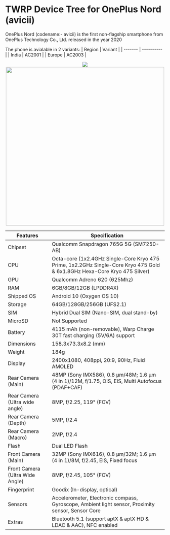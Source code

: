 # TWRP Device Tree for OnePlus Nord (avicii)


OnePlus Nord (codename:- avicii) is the first non-flagship smartphone from OnePlus Technology Co., Ltd. released in the year 2020

The phone is avialable in 2 variants:
| Region | Variant |
| ------- | ---------- |
| India | AC2001 |
| Europe | AC2003 |
<p align="center">
<img src="https://github.com/Sanju0910/readme_res/blob/main/images/oneplus_logo.png" />
<img src="https://github.com/Sanju0910/readme_res/blob/main/images/oneplus_avicii.jpg" width=500 height=500 />
</p>

| Features   |                                               Specification                                                         |
| ------------- | ------------- |
| Chipset |  Qualcomm Snapdragon 765G 5G (SM7250-AB) |
| CPU  |     Octa-core (1x2.4GHz Single-Core Kryo 475 Prime, 1x2.2GHz Single-Core Kryo 475 Gold & 6x1.8GHz Hexa-Core Kryo 475 Silver)  |
| GPU  |  Qualcomm Adreno 620 (625Mhz) |
| RAM  |  6GB/8GB/12GB (LPDDR4X) |
| Shipped OS | Android 10 (Oxygen OS 10) |
| Storage | 64GB/128GB/256GB (UFS2.1) |
| SIM | Hybrid Dual SIM (Nano-SIM, dual stand-by) |
| MicroSD | Not Supported |
| Battery | 4115 mAh (non-removable), Warp Charge 30T fast charging (5V/6A) support |
| Dimensions | 158.3x73.3x8.2 (mm) |
| Weight | 184g |
| Display | 2400x1080, 408ppi, 20:9, 90Hz, Fluid AMOLED |
| Rear Camera (Main) | 48MP (Sony IMX586), 0.8 µm/48M; 1.6 µm (4 in 1)/12M, f/1.75, OIS, EIS, Multi Autofocus (PDAF+CAF) |
| Rear Camera (Ultra wide angle) | 8MP, f/2.25, 119° (FOV) |
| Rear Camera (Depth) | 5MP, f/2.4 |
| Rear Camera (Macro) | 2MP, f/2.4 |
| Flash | Dual LED Flash |
| Front Camera (Main) | 32MP (Sony IMX616), 0.8 µm/32M; 1.6 µm (4 in 1)/8M, f/2.45, EIS, Fixed focus |
| Front Camera (Ultra Wide Angle) | 8MP, f/2.45, 105° (FOV) |
| Fingerprint | Goodix (In-display, optical) |
| Sensors | Accelerometer, Electronic compass, Gyroscope, Ambient light sensor, Proximity sensor, Sensor Core |
| Extras | Bluetooth 5.1 (support aptX & aptX HD & LDAC & AAC), NFC enabled |


